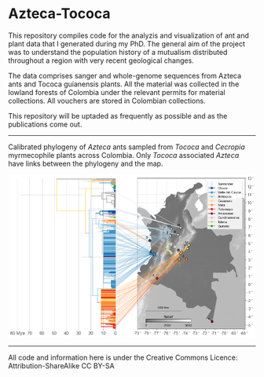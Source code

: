 # Azteca-Tococa

This repository compiles code for the analyzis and visualization of ant and plant data that I generated during my PhD. The general aim of the project was to understand the population history of a mutualism distributed throughout a region with very recent geological changes.

The data comprises sanger and whole-genome sequences from Azteca ants and Tococa guianensis plants. All the material was collected in the lowland forests of Colombia under the relevant permits for material collections. All vouchers are stored in Colombian collections. 

This repository will be uptaded as frequently as possible and as the publications come out.


---

Calibrated phylogeny of *Azteca* ants sampled from *Tococa* and *Cecropia* myrmecophile plants across Colombia. Only *Tococa* associated *Azteca* have links between the phylogeny and the map.

![Collection map](https://github.com/mftorres/Azteca-Tococa/blob/master/img/tree_map.png)

---


All code and information here is under the Creative Commons Licence: Attribution-ShareAlike CC BY-SA
